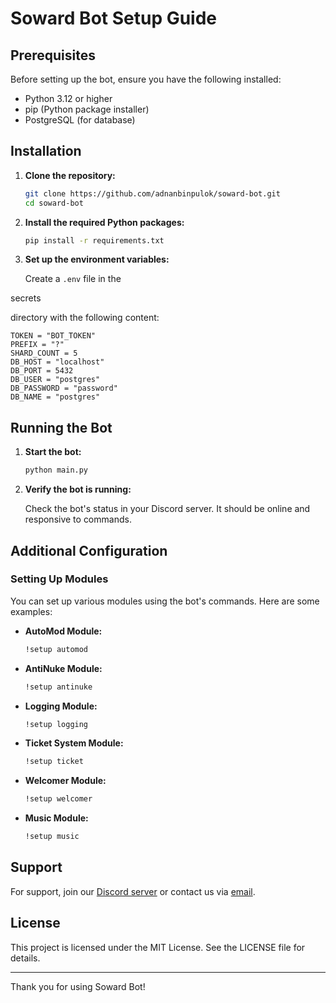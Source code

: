 # Soward Bot Setup Guide

## Prerequisites

Before setting up the bot, ensure you have the following installed:

- Python 3.12 or higher
- pip (Python package installer)
- PostgreSQL (for database)

## Installation

1. **Clone the repository:**

   ```sh
   git clone https://github.com/adnanbinpulok/soward-bot.git
   cd soward-bot
   ```

2. **Install the required Python packages:**

   ```sh
   pip install -r requirements.txt
   ```

3. **Set up the environment variables:**

   Create a `.env` file in the

secrets

directory with the following content:

```env
TOKEN = "BOT_TOKEN"
PREFIX = "?"
SHARD_COUNT = 5
DB_HOST = "localhost"
DB_PORT = 5432
DB_USER = "postgres"
DB_PASSWORD = "password"
DB_NAME = "postgres"
```

## Running the Bot

1. **Start the bot:**

   ```sh
   python main.py
   ```

2. **Verify the bot is running:**

   Check the bot's status in your Discord server. It should be online and responsive to commands.

## Additional Configuration

### Setting Up Modules

You can set up various modules using the bot's commands. Here are some examples:

- **AutoMod Module:**

  ```sh
  !setup automod
  ```

- **AntiNuke Module:**

  ```sh
  !setup antinuke
  ```

- **Logging Module:**

  ```sh
  !setup logging
  ```

- **Ticket System Module:**

  ```sh
  !setup ticket
  ```

- **Welcomer Module:**

  ```sh
  !setup welcomer
  ```

- **Music Module:**

  ```sh
  !setup music
  ```

## Support

For support, join our [Discord server](https://discord.gg/Wn5apddvpa) or contact us via [email](mailto:adnanbinpulok@gmail.com).

## License

This project is licensed under the MIT License. See the LICENSE file for details.

---

Thank you for using Soward Bot!
